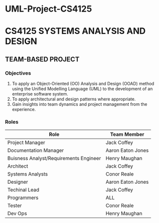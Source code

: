 # UML-Project-CS4125

<h1> CS4125 SYSTEMS ANALYSIS AND DESIGN </h1>
<h2> TEAM-BASED PROJECT </h2>

<h3> Objectives </h3>

1. To apply an Object-Oriented (OO) Analysis and Design (OOAD) method using the Unified
   Modelling Language (UML) to the development of an enterprise software system.
2. To apply architectural and design patterns where appropriate.
3. Gain insights into team dynamics and project management from the experience.

<h3> Roles </h3>

Role | Team Member
------------ | -------------
Project Manager | Jack Coffey
Documentation Manager | Aaron Eaton Jones
Buisness Analyst/Requirements Engineer | Henry Maughan
Architect | Jack Coffey
Systems Analysts | Conor Reale
Designer | Aaron Eaton Jones
Techinal Lead | Jack Coffey
Programmers | ALL
Tester | Conor Reale
Dev Ops | Henry Maughan
